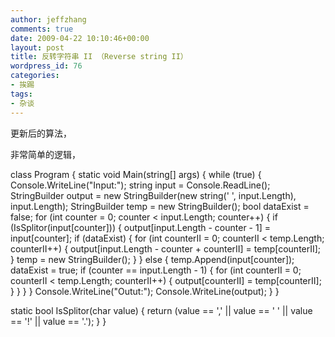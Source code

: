 ```yaml
---
author: jeffzhang
comments: true
date: 2009-04-22 10:10:46+00:00
layout: post
title: 反转字符串 II （Reverse string II）
wordpress_id: 76
categories:
- 挨踢
tags:
- 杂谈
---
```


更新后的算法，

非常简单的逻辑，

class Program
  {
  static void Main(string[] args)
  {
  while (true)
  {
  Console.WriteLine("Input:");
  string input = Console.ReadLine();
  StringBuilder output = new StringBuilder(new string(' ', input.Length), input.Length);
  StringBuilder temp = new StringBuilder();
  bool dataExist = false;
  for (int counter = 0; counter < input.Length; counter++)
  {
  if (IsSplitor(input[counter]))
  {
  output[input.Length - counter - 1] = input[counter];
  if (dataExist)
  {
  for (int counterII = 0; counterII < temp.Length; counterII++)
  {
  output[input.Length - counter + counterII] = temp[counterII];
  }
  temp = new StringBuilder();
  }
  }
  else
  {
  temp.Append(input[counter]);
  dataExist = true;
  if (counter == input.Length - 1)
  {
  for (int counterII = 0; counterII < temp.Length; counterII++)
  {
  output[counterII] = temp[counterII];
  }
  }
  }
  }
  Console.WriteLine("Outut:");
  Console.WriteLine(output);
  }
  }

static bool IsSplitor(char value)
  {
  return (value == ',' || value == ' ' || value == '!' || value == '.');
  }
  }
